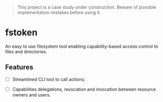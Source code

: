 > This project is a case study under construction. Beware of possible implementation mistakes before using it.

# fstoken 

An easy to use filesystem tool enabling capability-based access control to files and directories. 

## Features

- [ ] Streamlined CLI tool to call actions; 
- [ ] Capabilities delegations, revocation and invocation between resource owners and users.

